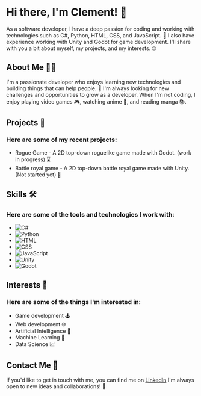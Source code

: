 <div>
   <h1>Hi there, I'm Clement! 👋</h1>
<p>As a software developer, I have a deep passion for coding and working with technologies such as C#, Python, HTML, CSS, and JavaScript. 🚀 I also have experience working with Unity and Godot for game development. I'll share with you a bit about myself, my projects, and my interests. 🤓</p>
   <h2>About Me 👨‍💻</h2>
  <p>I'm a passionate developer who enjoys learning new technologies and building things that can help people. 🔨 I'm always looking for new challenges and opportunities to grow as a developer. When I'm not coding, I enjoy playing video games 🎮, watching anime 🍿, and reading manga 📚.</p>
   <h2>Projects 🚀</h2>
   <h3>Here are some of my recent projects:</h3>
   <ul>
        <li>Rogue Game - A 2D top-down roguelike game made with Godot. (work in progress) ⌛</li>
        <li> Battle royal game - A 2D top-down battle royal game made with Unity. (Not started yet) 🛑</li>
   </ul>
   <h2>Skills 🛠️</h2>
   <h3>Here are some of the tools and technologies I work with:</h3>
    <ul>
        <li><img src="https://img.shields.io/badge/C%23-239120?style=for-the-badge&logo=c-sharp&logoColor=white" alt="C#"></li>
        <li><img src="https://img.shields.io/badge/Python-14354C?style=for-the-badge&logo=python&logoColor=white" alt="Python"></li>
        <li><img src="https://img.shields.io/badge/HTML5-E34F26?style=for-the-badge&logo=html5&logoColor=white" alt="HTML"></li>
        <li><img src="https://img.shields.io/badge/CSS3-1572B6?style=for-the-badge&logo=css3&logoColor=white" alt="CSS"></li>
        <li><img src="https://img.shields.io/badge/JavaScript-323330?style=for-the-badge&logo=javascript&logoColor=F7DF1E" alt="JavaScript"></li>
        <li><img src="https://img.shields.io/badge/Unity-100000?style=for-the-badge&logo=unity&logoColor=white" alt="Unity"></li>
        <li><img src="https://img.shields.io/badge/Godot-478CBF?style=for-the-badge&logo=godot-engine&logoColor=white" alt="Godot"></li>
    </ul>
   <h2>Interests 🌟</h2>
    <H3>Here are some of the things I'm interested in:</H3>
   <ul>
      <li>Game development 🕹️</li>
      <li>Web development 🌐</li>
      <li>Artificial Intelligence 🤖</li>
      <li>Machine Learning 🧠</li>
      <li>Data Science 📈</li>
   </ul>
   <h2>Contact Me 📱</h2>
   <p>If you'd like to get in touch with me, you can find me on <a href="https://www.linkedin.com/in/cl%C3%A9ment-marin/" target="_new">LinkedIn</a> I'm always open to new ideas and collaborations! 💬</p>
</div>
